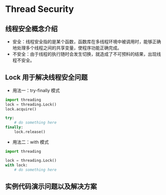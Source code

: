 # Thread Security

## 线程安全概念介绍
- 安全：线程安全指的是某个函数，函数库在多线程环境中被调用时，能够正确地处理多个线程之间的共享变量，使程序功能正确完成。
- 不安全：由于线程的执行随时会发生切换，就造成了不可预料的结果，出现线程不安全。
## Lock 用于解决线程安全问题

- 用法一：try-finally 模式
```python
import threading
lock = threading.Lock()
lock.acquire()

try:
    # do something here
finally:
    lock.release()
```
- 用法二：with 模式
```python
import threading

lock = threading.Lock()
with lock:
    # do something here
```

## 实例代码演示问题以及解决方案